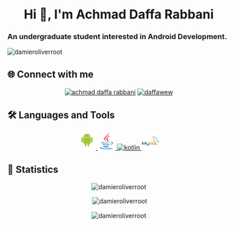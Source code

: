 <h1 align="center">Hi 👋, I'm Achmad Daffa Rabbani</h1>
<h3 align="left">An undergraduate student interested in Android Development.</h3>

<p align="left"> <img src="https://komarev.com/ghpvc/?username=damieroliverroot&label=Profile%20views&color=0e75b6&style=flat" alt="damieroliverroot" /> </p>

<!-- <p align="left"> <a href="https://github.com/ryo-ma/github-profile-trophy"><img src="https://github-profile-trophy.vercel.app/?username=damieroliverroot" alt="damieroliverroot" /></a> </p> -->

<h2 align="left">🌐 Connect with me</h2>
<div align="center">
<p align="cemter">
<a href="https://www.linkedin.com/in/achmad-daffa-rabbani-93176217b/" target="blank"><img align="center" src="https://raw.githubusercontent.com/rahuldkjain/github-profile-readme-generator/master/src/images/icons/Social/linked-in-alt.svg" alt="achmad daffa rabbani" height="30" width="40" /></a>
<a href="https://www.instagram.com/daffawew/" target="blank"><img align="center" src="https://raw.githubusercontent.com/rahuldkjain/github-profile-readme-generator/master/src/images/icons/Social/instagram.svg" alt="daffawew" height="30" width="40" /></a>
</p>
</div>

<h2 align="left">🛠️ Languages and Tools</h2>
<div align="center">
<p align="cemter"> <a href="https://developer.android.com" target="_blank" rel="noreferrer"> <img src="https://raw.githubusercontent.com/devicons/devicon/master/icons/android/android-original-wordmark.svg" alt="android" width="40" height="40"/> </a> <a href="https://www.java.com" target="_blank" rel="noreferrer"> <img src="https://raw.githubusercontent.com/devicons/devicon/master/icons/java/java-original.svg" alt="java" width="40" height="40"/> </a> <a href="https://kotlinlang.org" target="_blank" rel="noreferrer"> <img src="https://www.vectorlogo.zone/logos/kotlinlang/kotlinlang-icon.svg" alt="kotlin" width="40" height="40"/> </a> <a href="https://www.mysql.com/" target="_blank" rel="noreferrer"> <img src="https://raw.githubusercontent.com/devicons/devicon/master/icons/mysql/mysql-original-wordmark.svg" alt="mysql" width="40" height="40"/> </a> </p>
</div>

<h2 align="left">🎯 Statistics</h3>

<div align="center">
<p><img align="cemter" src="https://github-readme-stats.vercel.app/api/top-langs?username=achmaddaffar&show_icons=true&locale=en&layout=compact" alt="damieroliverroot" /></p>

<p>&nbsp;<img align="center" src="https://github-readme-stats.vercel.app/api?username=achmaddaffar&show_icons=true&locale=en" alt="damieroliverroot" /></p>

<p><img align="center" src="https://github-readme-streak-stats.herokuapp.com/?user=achmaddaffar&" alt="damieroliverroot" /></p>

</div>
